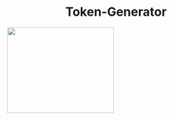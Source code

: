 <h1 align="center">Token-Generator</h1>
<img src="https://i.imgur.com/TmzgB0Z.jpg" align="center" height="200px" width="70%">
